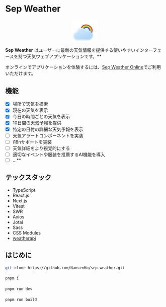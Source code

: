 # Sep Weather

<div align="center">
  <img width="80" src="./public/images/sep-weather-logo.png" alt="Sep Weather Logo">
</div>

**Sep Weather** はユーザーに最新の天気情報を提供する使いやすいインターフェースを持つ天気ウェブアプリケーションです。**

オンラインでアプリケーションを体験するには、[Sep Weather Online](https://sep-weather.netlify.app/)でご利用いただけます。

## 機能

- [x] 場所で天気を検索
- [x] 現在の天気を表示
- [x] 今日の時間ごとの天気を表示
- [x] 10日間の天気予報を提供
- [x] 特定の日付の詳細な天気予報を表示
- [ ] 天気アラートコンポーネントを実装
- [ ] i18nサポートを実装
- [ ] 天気詳細をより視覚的にする
- [ ] 適切なイベントや服装を推薦するAI機能を導入
- [ ] ...**

## テックスタック

- TypeScript
- React.js
- Next.js
- Vitest
- SWR
- Axios
- Jotai
- Sass
- CSS Modules
- [weatherapi](https://www.weatherapi.com/)

## はじめに

```bash
git clone https://github.com/NansenHo/sep-weather.git

pnpm i

pnpm run dev

pnpm run build
```
